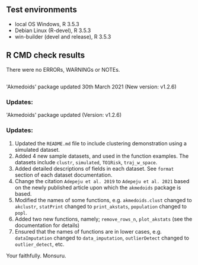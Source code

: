 
## Test environments
* local OS Windows, R 3.5.3
* Debian Linux (R-devel), R 3.5.3
* win-builder (devel and release), R 3.5.3 


## R CMD check results
There were no ERRORs, WARNINGs or NOTEs. 

##

'Akmedoids' package updated 30th March 2021 (New version: v1.2.6)

### Updates:

'Akmedoids' package updated (Version: v1.2.6)

### Updates:
1. Updated the `README.md` file to include clustering demonstration using a simulated dataset. 
2. Added 4 new sample datasets, and used in the function examples. The datasets include `clustr`, `simulated`, `TO1Risk`, `traj_w_space`.
3. Added detailed descriptions of fields in each dataset. See `format` section of each dataset documentation.
4. Change the citation `Adepeju et al. 2019` to `Adepeju et al. 2021` based on the newly published article upon which the `akmedoids` package is based.
5. Modified the names of some functions, e.g. `akmedoids.clust` changed to `akclustr`,  `statPrint` changed to `print_akstats`, `population` changed to `popl`.
6. Added two new functions, namely; `remove_rows_n`, `plot_akstats` (see the documentation for details)
7. Ensured that the names of functions are in lower cases, e.g. `dataImputation` changed to `data_imputation`, `outlierDetect` changed to `outlier_detect`, etc.


Your faithfully.
Monsuru.


